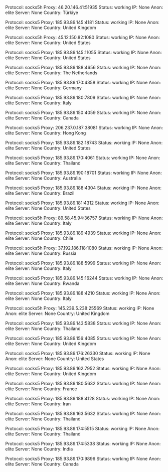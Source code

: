 Protocol: socks5h
Proxy: 46.20.146.41:51935
Status: working
IP: None
Anon: elite
Server: None
Country: Türkiye

Protocol: socks5
Proxy: 185.93.89.145:4181
Status: working
IP: None
Anon: elite
Server: None
Country: United Kingdom

Protocol: socks5h
Proxy: 45.12.150.82:1080
Status: working
IP: None
Anon: elite
Server: None
Country: United States

Protocol: socks5
Proxy: 185.93.89.145:11055
Status: working
IP: None
Anon: elite
Server: None
Country: United States

Protocol: socks5
Proxy: 185.93.89.188:4656
Status: working
IP: None
Anon: elite
Server: None
Country: The Netherlands

Protocol: socks5
Proxy: 185.93.89.170:4358
Status: working
IP: None
Anon: elite
Server: None
Country: Germany

Protocol: socks5
Proxy: 185.93.89.180:7809
Status: working
IP: None
Anon: elite
Server: None
Country: Italy

Protocol: socks5
Proxy: 185.93.89.150:4059
Status: working
IP: None
Anon: elite
Server: None
Country: Canada

Protocol: socks5
Proxy: 206.237.0.187:38081
Status: working
IP: None
Anon: elite
Server: None
Country: Hong Kong

Protocol: socks5
Proxy: 185.93.89.182:18743
Status: working
IP: None
Anon: elite
Server: None
Country: United States

Protocol: socks5
Proxy: 185.93.89.170:4061
Status: working
IP: None
Anon: elite
Server: None
Country: Thailand

Protocol: socks5
Proxy: 185.93.89.190:18701
Status: working
IP: None
Anon: elite
Server: None
Country: Australia

Protocol: socks5
Proxy: 185.93.89.188:4304
Status: working
IP: None
Anon: elite
Server: None
Country: Brazil

Protocol: socks5
Proxy: 185.93.89.181:4312
Status: working
IP: None
Anon: elite
Server: None
Country: United States

Protocol: socks5h
Proxy: 89.58.45.94:36757
Status: working
IP: None
Anon: elite
Server: None
Country: Italy

Protocol: socks5
Proxy: 185.93.89.189:4939
Status: working
IP: None
Anon: elite
Server: None
Country: Chile

Protocol: socks5h
Proxy: 37.192.186.118:1080
Status: working
IP: None
Anon: elite
Server: None
Country: Russia

Protocol: socks5
Proxy: 185.93.89.188:5999
Status: working
IP: None
Anon: elite
Server: None
Country: Italy

Protocol: socks5
Proxy: 185.93.89.145:16244
Status: working
IP: None
Anon: elite
Server: None
Country: Rwanda

Protocol: socks5
Proxy: 185.93.89.188:4210
Status: working
IP: None
Anon: elite
Server: None
Country: Italy

Protocol: socks5h
Proxy: 145.239.5.238:25569
Status: working
IP: None
Anon: elite
Server: None
Country: United Kingdom

Protocol: socks5
Proxy: 185.93.89.143:5838
Status: working
IP: None
Anon: elite
Server: None
Country: Thailand

Protocol: socks5
Proxy: 185.93.89.156:4085
Status: working
IP: None
Anon: elite
Server: None
Country: United Kingdom

Protocol: socks5
Proxy: 185.93.89.176:26330
Status: working
IP: None
Anon: elite
Server: None
Country: United States

Protocol: socks5
Proxy: 185.93.89.162:7952
Status: working
IP: None
Anon: elite
Server: None
Country: United Kingdom

Protocol: socks5
Proxy: 185.93.89.180:5632
Status: working
IP: None
Anon: elite
Server: None
Country: France

Protocol: socks5
Proxy: 185.93.89.188:4128
Status: working
IP: None
Anon: elite
Server: None
Country: Iran

Protocol: socks5
Proxy: 185.93.89.163:5632
Status: working
IP: None
Anon: elite
Server: None
Country: Thailand

Protocol: socks5
Proxy: 185.93.89.174:5515
Status: working
IP: None
Anon: elite
Server: None
Country: Thailand

Protocol: socks5
Proxy: 185.93.89.174:5338
Status: working
IP: None
Anon: elite
Server: None
Country: India

Protocol: socks5
Proxy: 185.93.89.170:9896
Status: working
IP: None
Anon: elite
Server: None
Country: Canada

